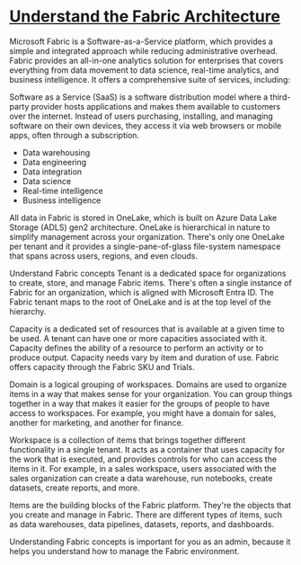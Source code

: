 # **[Understand the Fabric Architecture](https://learn.microsoft.com/en-us/training/modules/administer-fabric/2-fabric-architecture)**

Microsoft Fabric is a Software-as-a-Service platform, which provides a simple and integrated approach while reducing administrative overhead. Fabric provides an all-in-one analytics solution for enterprises that covers everything from data movement to data science, real-time analytics, and business intelligence. It offers a comprehensive suite of services, including:

Software as a Service (SaaS) is a software distribution model where a third-party provider hosts applications and makes them available to customers over the internet. Instead of users purchasing, installing, and managing software on their own devices, they access it via web browsers or mobile apps, often through a subscription.

- Data warehousing
- Data engineering
- Data integration
- Data science
- Real-time intelligence
- Business intelligence

All data in Fabric is stored in OneLake, which is built on Azure Data Lake Storage (ADLS) gen2 architecture. OneLake is hierarchical in nature to simplify management across your organization. There's only one OneLake per tenant and it provides a single-pane-of-glass file-system namespace that spans across users, regions, and even clouds.

Understand Fabric concepts
Tenant is a dedicated space for organizations to create, store, and manage Fabric items. There's often a single instance of Fabric for an organization, which is aligned with Microsoft Entra ID. The Fabric tenant maps to the root of OneLake and is at the top level of the hierarchy.

Capacity is a dedicated set of resources that is available at a given time to be used. A tenant can have one or more capacities associated with it. Capacity defines the ability of a resource to perform an activity or to produce output. Capacity needs vary by item and duration of use. Fabric offers capacity through the Fabric SKU and Trials.

Domain is a logical grouping of workspaces. Domains are used to organize items in a way that makes sense for your organization. You can group things together in a way that makes it easier for the groups of people to have access to workspaces. For example, you might have a domain for sales, another for marketing, and another for finance.

Workspace is a collection of items that brings together different functionality in a single tenant. It acts as a container that uses capacity for the work that is executed, and provides controls for who can access the items in it. For example, in a sales workspace, users associated with the sales organization can create a data warehouse, run notebooks, create datasets, create reports, and more.

Items are the building blocks of the Fabric platform. They're the objects that you create and manage in Fabric. There are different types of items, such as data warehouses, data pipelines, datasets, reports, and dashboards.

Understanding Fabric concepts is important for you as an admin, because it helps you understand how to manage the Fabric environment.

